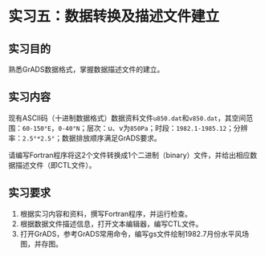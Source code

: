 # 实习五：数据转换及描述文件建立

## 实习目的

熟悉GrADS数据格式，掌握数据描述文件的建立。

## 实习内容

现有ASCII码（十进制数据格式）数据资料文件`u850.dat`和`v850.dat`，其空间范围：`60-150°E`，`0-40°N`；层次：u、v为`850Pa`；时段：`1982.1-1985.12`；分辨率：`2.5°*2.5°`；数据排放顺序满足GrADS要求。

请编写Fortran程序将这2个文件转换成1个二进制（binary）文件，并给出相应数据描述文件（即CTL文件）。

## 实习要求

1. 根据实习内容和资料，撰写Fortran程序，并运行检查。
2. 根据数据文件描述信息，打开文本编辑器，编写CTL文件。
3. 打开GrADS，参考GrADS常用命令，编写gs文件绘制1982.7月份水平风场图，并存图。